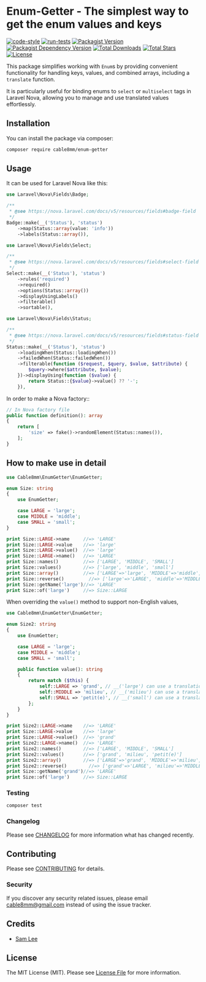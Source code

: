 # Enum-Getter - The simplest way to get the enum values and keys

[![code-style](https://github.com/cable8mm/enum-getter/actions/workflows/code-style.yml/badge.svg)](https://github.com/cable8mm/enum-getter/actions/workflows/code-style.yml)
[![run-tests](https://github.com/cable8mm/enum-getter/actions/workflows/run-tests.yml/badge.svg)](https://github.com/cable8mm/enum-getter/actions/workflows/run-tests.yml)
[![Packagist Version](https://img.shields.io/packagist/v/cable8mm/enum-getter)](https://packagist.org/packages/cable8mm/enum-getter)
[![Packagist Dependency Version](https://img.shields.io/packagist/dependency-v/cable8mm/enum-getter/php?logo=PHP&logoColor=white&color=777BB4
)](https://packagist.org/packages/cable8mm/enum-getter)
[![Total Downloads](https://img.shields.io/packagist/dt/cable8mm/enum-getter)](https://packagist.org/packages/cable8mm/enum-getter/stats)
[![Total Stars](https://img.shields.io/packagist/stars/cable8mm/enum-getter)](https://github.com/cable8mm/enum-getter/stargazers)
[![License](https://img.shields.io/packagist/l/cable8mm/enum-getter)](https://github.com/cable8mm/enum-getter/blob/main/LICENSE.md)

This package simplifies working with `Enum`s by providing convenient functionality for handling keys, values, and combined arrays, including a `translate` function.

It is particularly useful for binding enums to `select` or `multiselect` tags in Laravel Nova, allowing you to manage and use translated values effortlessly.

## Installation

You can install the package via composer:

```bash
composer require cable8mm/enum-getter
```

## Usage

It can be used for Laravel Nova like this:

```php
use Laravel\Nova\Fields\Badge;

/**
 * @see https://nova.laravel.com/docs/v5/resources/fields#badge-field
 */
Badge::make(__('Status'), 'status')
    ->map(Status::array(value: 'info'))
    ->labels(Status::array()),
```

```php
use Laravel\Nova\Fields\Select;

/**
 * @see https://nova.laravel.com/docs/v5/resources/fields#select-field
 */
Select::make(__('Status'), 'status')
    ->rules('required')
    ->required()
    ->options(Status::array())
    ->displayUsingLabels()
    ->filterable()
    ->sortable(),
```

```php
use Laravel\Nova\Fields\Status;

/**
 * @see https://nova.laravel.com/docs/v5/resources/fields#status-field
 */
Status::make(__('Status'), 'status')
    ->loadingWhen(Status::loadingWhen())
    ->failedWhen(Status::failedWhen())
    ->filterable(function ($request, $query, $value, $attribute) {
        $query->where($attribute, $value);
    })->displayUsing(function ($value) {
        return Status::{$value}->value() ?? '-';
    }),
```

In order to make a Nova factory::

```php
// In Nova factory file
public function definition(): array
{
    return [
        'size' => fake()->randomElement(Status::names()),
    ];
}
```

## How to make use in detail

```php
use Cable8mm\EnumGetter\EnumGetter;

enum Size: string
{
    use EnumGetter;

    case LARGE = 'large';
    case MIDDLE = 'middle';
    case SMALL = 'small';
}

print Size::LARGE->name     //=> 'LARGE'
print Size::LARGE->value    //=> 'large'
print Size::LARGE->value()  //=> 'large'
print Size::LARGE->name()   //=> 'LARGE'
print Size::names()         //=> ['LARGE', 'MIDDLE', 'SMALL']
print Size::values()        //=> ['large', 'middle', 'small']
print Size::array()         //=> ['LARGE'=>'large', 'MIDDLE'=>'middle', 'SMALL'=>'small']
print Size::reverse()         //=> ['large'=>'LARGE', 'middle'=>'MIDDLE', 'small'=>'SMALL']
print Size::getName('large')//=> 'LARGE'
print Size::of('large')     //=> Size::LARGE
```

When overriding the `value()` method to support non-English values,

```php
use Cable8mm\EnumGetter\EnumGetter;

enum Size2: string
{
    use EnumGetter;

    case LARGE = 'large';
    case MIDDLE = 'middle';
    case SMALL = 'small';

    public function value(): string
    {
        return match ($this) {
            self::LARGE => 'grand', // __('large') can use a translation module
            self::MIDDLE => 'milieu', // __('milieu') can use a translation module
            self::SMALL => 'petit(e)', // __('small') can use a translation module
        };
    }
}

print Size2::LARGE->name    //=> 'LARGE'
print Size::LARGE->value    //=> 'large'
print Size::LARGE->value()  //=> 'grand'
print Size2::LARGE->name()  //=> 'LARGE'
print Size2::names()        //=> ['LARGE', 'MIDDLE', 'SMALL']
print Size2::values()       //=> ['grand', 'milieu', 'petit(e)']
print Size2::array()        //=> ['LARGE'=>'grand', 'MIDDLE'=>'milieu', 'SMALL'=>'petit(e)']
print Size2::reverse()        //=> ['grand'=>'LARGE', 'milieu'=>'MIDDLE', 'petit(e)'=>'SMALL']
print Size::getName('grand')//=> 'LARGE'
print Size::of('large')     //=> Size::LARGE
```

### Testing

```bash
composer test
```

### Changelog

Please see [CHANGELOG](CHANGELOG.md) for more information what has changed recently.

## Contributing

Please see [CONTRIBUTING](CONTRIBUTING.md) for details.

### Security

If you discover any security related issues, please email <cable8mm@gmail.com> instead of using the issue tracker.

## Credits

- [Sam Lee](https://github.com/cable8mm)

## License

The MIT License (MIT). Please see [License File](LICENSE.md) for more information.
